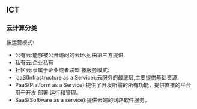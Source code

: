 ## ICT
### 云计算分类
按运营模式:
* 公有云:能够被公开访问的云环境,由第三方提供.
* 私有云:企业私有
* 社区云:隶属于企业或者联盟
按服务模式:
* IaaS(Infrastructure as a Service):云服务的最底层,主要提供基础资源.
* PaaS(Platform as a Service):提供了开发所需的所有功能，提供直接的平台用于开发 部署 运行和管理。
* SaaS(Software as a service):提供云端的网路软件服务。